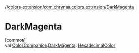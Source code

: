 //[colors-extension](../../index.md)/[com.chrynan.colors.extension](index.md)/[DarkMagenta](-dark-magenta.md)

# DarkMagenta

[common]\
val [Color.Companion](../../../colors-core/colors-core/com.chrynan.colors/-color/-companion/index.md).[DarkMagenta](-dark-magenta.md): [HexadecimalColor](../../../colors-core/colors-core/com.chrynan.colors/-hexadecimal-color/index.md)
